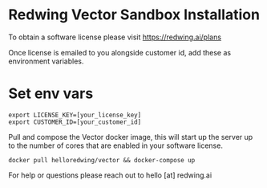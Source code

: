 # Redwing Vector Sandbox Installation
To obtain a software license please visit https://redwing.ai/plans

Once license is emailed to you alongside customer id, add these as environment variables.

# Set env vars

```
export LICENSE_KEY=[your_license_key]
export CUSTOMER_ID=[your_customer_id]
```

Pull and compose the Vector docker image, this will start up the server up to the number of cores that are enabled in your software license.

```
docker pull helloredwing/vector && docker-compose up
```

For help or questions please reach out to hello [at] redwing.ai

